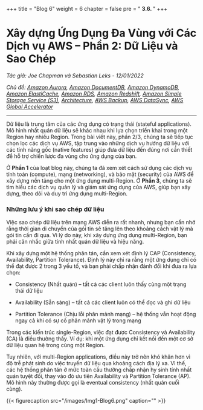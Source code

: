 +++
title = "Blog 6"
weight =  6
chapter = false
pre = " <b> 3.6. </b>"
+++

# Xây dựng Ứng Dụng Đa Vùng với Các Dịch vụ AWS – Phần 2: Dữ Liệu và Sao Chép

*Tác giả: Joe Chapman và Sebastian Leks - 12/01/2022*

*Chủ đề: [Amazon Aurora](https://aws.amazon.com/blogs/architecture/category/database/amazon-aurora/), [Amazon DocumentDB](https://aws.amazon.com/blogs/architecture/category/database/amazon-document-db/), [Amazon DynamoDB](https://aws.amazon.com/blogs/architecture/category/database/amazon-dynamodb/), [Amazon ElastiCache](https://aws.amazon.com/blogs/architecture/category/database/amazon-elasticache/), [Amazon RDS](https://aws.amazon.com/blogs/architecture/category/database/amazon-rds/), [Amazon Redshift](https://aws.amazon.com/blogs/architecture/category/analytics/amazon-redshift-analytics/), [Amazon Simple Storage Service (S3)](https://aws.amazon.com/blogs/architecture/category/storage/amazon-simple-storage-services-s3/), [Architecture](https://aws.amazon.com/blogs/architecture/category/architecture/), [AWS Backup](https://aws.amazon.com/blogs/architecture/category/storage/aws-backup/), [AWS DataSync](https://aws.amazon.com/blogs/architecture/category/migration/aws-datasync/), [AWS Global Accelerator](https://aws.amazon.com/blogs/architecture/category/networking-content-delivery/aws-global-accelerator/)*

---

Dữ liệu là trung tâm của các ứng dụng có trạng thái (stateful applications). Mô hình nhất quán dữ liệu sẽ khác nhau khi lựa chọn triển khai trong một Region hay nhiều Region. Trong bài viết này, phần 2/3, chúng ta sẽ tiếp tục chọn lọc các dịch vụ AWS, tập trung vào những dịch vụ hướng dữ liệu với các tính năng gốc (native features) giúp đưa dữ liệu đến đúng nơi cần thiết để hỗ trợ chiến lược đa vùng cho ứng dụng của bạn.

Ở **Phần 1** của loạt blog này, chúng ta đã xem xét cách sử dụng các dịch vụ tính toán (compute), mạng (networking), và bảo mật (security) của AWS để xây dựng nền tảng cho một ứng dụng multi-Region. Ở **Phần 3**, chúng ta sẽ tìm hiểu các dịch vụ quản lý và giám sát ứng dụng của AWS, giúp bạn xây dựng, theo dõi và duy trì ứng dụng multi-Region.

### Những lưu ý khi sao chép dữ liệu

Việc sao chép dữ liệu trên mạng AWS diễn ra rất nhanh, nhưng bạn cần nhớ rằng thời gian di chuyển của gói tin sẽ tăng lên theo khoảng cách vật lý mà gói tin cần đi qua. Vì lý do này, khi xây dựng ứng dụng multi-Region, bạn phải cân nhắc giữa tính nhất quán dữ liệu và hiệu năng.

Khi xây dựng một hệ thống phân tán, cần xem xét định lý CAP (Consistency, Availability, Partition Tolerance). Định lý này chỉ ra rằng một ứng dụng chỉ có thể đạt được 2 trong 3 yếu tố, và bạn phải chấp nhận đánh đổi khi đưa ra lựa chọn:

-  Consistency (Nhất quán) – tất cả các client luôn thấy cùng một trạng thái dữ liệu

-  Availability (Sẵn sàng) – tất cả các client luôn có thể đọc và ghi dữ liệu

-  Partition Tolerance (Chịu lỗi phân mảnh mạng) – hệ thống vẫn hoạt động ngay cả khi có sự cố phân mảnh vật lý trong mạng

Trong các kiến trúc single-Region, việc đạt được Consistency và Availability (CA) là điều thường thấy. Ví dụ: khi một ứng dụng chỉ kết nối đến một cơ sở dữ liệu quan hệ trong cùng một Region.

Tuy nhiên, với multi-Region applications, điều này trở nên khó khăn hơn vì độ trễ phát sinh do việc truyền dữ liệu qua khoảng cách địa lý xa. Vì thế, các hệ thống phân tán ở mức toàn cầu thường chấp nhận hy sinh tính nhất quán tuyệt đối, thay vào đó ưu tiên Availability và Partition Tolerance (AP). Mô hình này thường được gọi là eventual consistency (nhất quán cuối cùng).


{{< figurecaption src="/images/Img1-Blog6.png" caption="" >}}